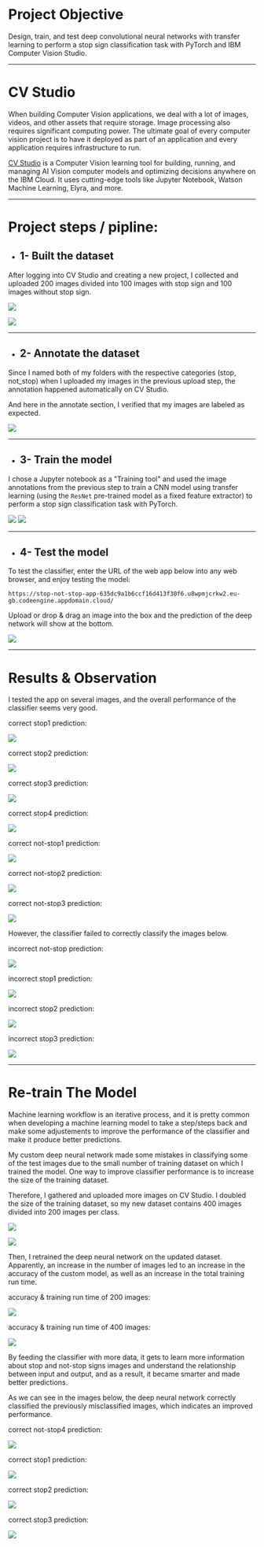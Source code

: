 # Project Objective

Design, train, and test deep convolutional neural networks with transfer learning to perform a stop sign classification task with PyTorch and IBM Computer Vision Studio.

----------------------------------------------------------

# CV Studio

When building Computer Vision applications, we deal with a lot of images, videos, and other assets that require storage. Image processing also requires significant computing power. The ultimate goal of every computer vision project is to have it deployed as part of an application and every application requires infrastructure to run.

[CV Studio](https://vision.skills.network/?utm_medium=Exinfluencer&utm_source=Exinfluencer&utm_content=000026UJ&utm_term=10006555&utm_id=NA-SkillsNetwork-Channel-SkillsNetworkCoursesIBMDeveloperSkillsNetworkCV0101ENCoursera25797139-2022-01-01/) is a Computer Vision learning tool for building, running, and managing AI Vision computer models and optimizing decisions anywhere on the IBM Cloud. It uses cutting-edge tools like Jupyter Notebook, Watson Machine Learning, Elyra, and more.

----------------------------------------------------------

# Project steps / pipline:

  * ## 1- Built the dataset

  After logging into CV Studio and creating a new project, I collected and uploaded 200 images divided into 100 images with stop sign and 100 images without stop sign.

  ![](images/create-project.png)

  ![](images/200-uploaded-images.png)

  ----------------------------------------------------------

  * ## 2- Annotate the dataset

  Since I named both of my folders with the respective categories (stop, not_stop) when I uploaded my images in the previous upload step, the annotation happened automatically on CV Studio. 

  And here in the annotate section, I verified that my images are labeled as expected.

  ![](images/200-annotated-images.png)

  ----------------------------------------------------------

  * ## 3- Train the model

  I chose a Jupyter notebook as a "Training tool" and used the image annotations from the previous step to train a CNN model using transfer learning (using the `ResNet` pre-trained model as a fixed feature extractor) to perform a stop sign classification task with PyTorch. 

  ![](images/creating-traning-run.png)
  ![](images/results-after-training-200.png) 

  ----------------------------------------------------------

  * ## 4- Test the model

  To test the classifier, enter the URL of the web app below into any web browser, and enjoy testing the model:

  `
  https://stop-not-stop-app-635dc9a1b6ccf16d413f30f6.u8wpmjcrkw2.eu-gb.codeengine.appdomain.cloud/
  `

  Upload or drop & drag an image into the box and the prediction of the deep network will show at the bottom.

  ![](images/the-app.png)

----------------------------------------------------------

# Results & Observation

I tested the app on several images, and the overall performance of the classifier seems very good.

correct stop1 prediction:

![](images/correct-stop-1.png)

correct stop2 prediction:

![](images/correct-stop-2.png)

correct stop3 prediction:

![](images/correct-stop-3.png)

correct stop4 prediction:

![](images/correct-stop-4.png)

correct not-stop1 prediction: 

![](images/correct-not-stop-1.png)

correct not-stop2 prediction: 

![](images/correct-not-stop-2.png)

correct not-stop3 prediction:

![](images/correct-not-stop-4.png)


However, the classifier failed to correctly classify the images below.

incorrect not-stop prediction:

![](images/misclassified-not-stop-3.png) 

incorrect stop1 prediction:

![](images/misclassified-stop1.png)

incorrect stop2 prediction:

![](images/misclassified-stop2.png)

incorrect stop3 prediction:

![](images/misclassified-stop3.png)


----------------------------------------------------------

# Re-train The Model

Machine learning workflow is an iterative process, and it is pretty common when developing a machine learning model to take a step/steps back and make some adjustements to improve the performance of the classifier and make it produce better predictions.

My custom deep neural network made some mistakes in classifying some of the test images due to the small number of training dataset on which I trained the model. One way to improve classifier performance is to increase the size of the training dataset.

Therefore, I gathered and uploaded more images on CV Studio. I doubled the size of the training dataset, so my new dataset contains 400 images divided into 200 images per class.

![](images/400-uploaded-images.png)

![](images/400-annotated-images.png)


Then, I retrained the deep neural network on the updated dataset. Apparently, an increase in the number of images led to an increase in the accuracy of the custom model, as well as an increase in the total training run time. 

accuracy & training run time of 200 images:

![](images/accuracy-200.png)

accuracy & training run time of 400 images:

![](images/accuracy-400.png)


By feeding the classifier with more data, it gets to learn more information about stop and not-stop signs images and understand the relationship between input and output, and as a result, it became smarter and made better predictions.  

As we can see in the images below, the deep neural network correctly classified the previously misclassified images, which indicates an improved performance.

correct not-stop4 prediction:

![](images/correct-misclassified-stop-3.png)

correct stop1 prediction:

![](images/correct-misclassified-stop1.png)

correct stop2 prediction:

![](images/correct-misclassified-stop2.png)

correct stop3 prediction:

![](images/correct-misclassified-stop3.png)

